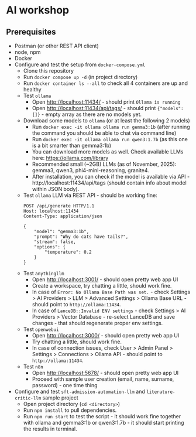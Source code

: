 # AI workshop

## Prerequisites
- Postman (or other REST API client)
- node, npm
- Docker
- Configure and test the setup from `docker-compose.yml`
    - Clone this repository
    - Run `docker compose up -d` (in project directory)
    - Run `docker container ls --all` to check all 4 containers are up and healthy
    - Test `ollama`
         - Open <a href="http://localhost:11434/" target="_blank" rel="noopener noreferrer">http://localhost:11434/</a> - should print `Ollama is running`
         - Open <a href="http://localhost:11434/api/tags/" target="_blank" rel="noopener noreferrer">http://localhost:11434/api/tags/</a> - should print `{"models":[]}` - empty array as there are no models yet.
    - Download some models to `ollama` (or at least the following 2 models)
        - Run `docker exec -it ollama ollama run gemma3:1b` (after running the command you should be able to chat via command line)
        - Run `docker exec -it ollama ollama run qwen3:1.7b` (as this one is a bit smarter than gemma3:1b)
        - You can download more models as well. Check available LLMs here: https://ollama.com/library
        - Recommended small (~2GB) LLMs (as of November, 2025): gemma3, qwen3, phi4-mini-reasoning, granite4.
        - After installation, you can check if the model is available via API - http://localhost:11434/api/tags (should contain info about model within JSON body).
    - Test `ollama` LLM via REST API - should be working fine:
        ```
        POST /api/generate HTTP/1.1
        Host: localhost:11434
        Content-Type: application/json

        {
            "model": "gemma3:1b",
            "prompt": "Why do cats have tails?",
            "stream": false,
            "options": {
                "temperature": 0.2
            }
        }
        ```
    - Test `anythingllm`
        - Open <a href="http://localhost:3001/" target="_blank" rel="noopener noreferrer">http://localhost:3001/</a> - should open pretty web app UI
        - Create a workspace, try chatting a little, should work fine.
        - In case of `Error: No Ollama Base Path was set.` - check Settings > AI Providers > LLM > Advanced Settings > Ollama Base URL - should point to `http://ollama:11434`.
        - In case of `LanceDB::Invalid ENV settings` - check Settings > AI Providers > Vector Database - re-select LanceDB and save changes - that should regenerate proper env settings.
    - Test `openwebui`
        - Open <a href="http://localhost:3000/" target="_blank" rel="noopener noreferrer">http://localhost:3000/</a> - should open pretty web app UI
        - Try chatting a little, should work fine.
        - In case of connection issues, check User > Admin Panel > Settings > Connections > Ollama API - should point to `http://ollama:11434`.
    - Test `n8n`
        - Open <a href="http://localhost:5678/" target="_blank" rel="noopener noreferrer">http://localhost:5678/</a> - should open pretty web app UI
        - Proceed with sample user creation (email, name, surname, password) - one time thing
- Configure and test `sft-admission-automation-llm` and `literature-critic-llm` sample project
    - Open project directory (`cd <directory>`)
    - Run `npm install` to pull dependencies.
    - Run `npm run start` to test the script - it should work fine together with ollama and gemma3:1b or qwen3:1.7b - it should start printing the results in terminal.